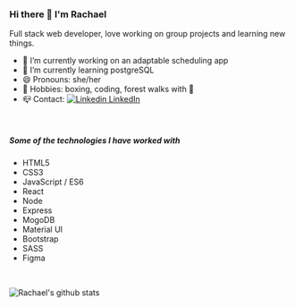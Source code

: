 ### Hi there 👋 I'm Rachael

Full stack web developer, love working on group projects and learning new things.

- 🔭 I’m currently working on an adaptable scheduling app 
- 🌱 I’m currently learning postgreSQL
- 😄 Pronouns: she/her
- 🥊 Hobbies: boxing, coding, forest walks with 🐶
- 📪 Contact: [![Linkedin](https://i.stack.imgur.com/gVE0j.png) LinkedIn](https://www.linkedin.com/in/rachael-k) 
<br>

##### Some of the technologies I have worked with

- HTML5
- CSS3
- JavaScript / ES6
- React
- Node 
- Express
- MogoDB
- Material UI
- Bootstrap
- SASS
- Figma

<br>

![Rachael's github stats](https://github-readme-stats.vercel.app/api?username=rmk-creative&show_icons=true&theme=dark)


